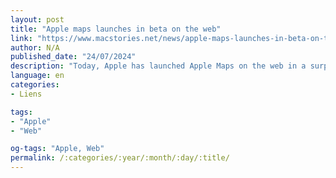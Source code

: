 ```yaml
---
layout: post
title: "Apple maps launches in beta on the web"
link: "https://www.macstories.net/news/apple-maps-launches-in-beta-on-the-web"
author: N/A
published_date: "24/07/2024"
description: "Today, Apple has launched Apple Maps on the web in a surprise announcement. This beta version of Apple Maps on the web is accessible via the url beta.maps.apple.com, and is said by the company to be compatible with Google Chrome, Safari, and Microsoft Edge on Windows. Additionally, developers will now be able to link out to Apple Maps on the web using MapKit JS."
language: en
categories:
- Liens

tags:
- "Apple"
- "Web"

og-tags: "Apple, Web"
permalink: /:categories/:year/:month/:day/:title/
---
```

